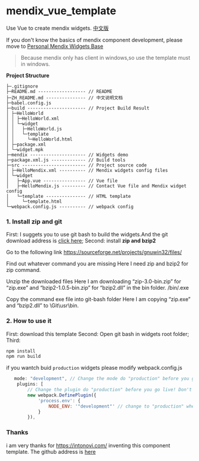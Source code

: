 # mendix_vue_template
Use Vue to create mendix widgets.
[中文版](./ZH_README.md)

If you don't know the basics of mendix component development, please move to [Personal Mendix Widgets Base](https://mrgaogang.github.io/mendix/widgets/)

> Because mendix only has client in windows,so use the template must in windows.

**Project Structure**

```
├─.gitignore 
├─README.md ------------------ // README
├─ZH_README.md --------------- // 中文说明文档
├─babel.config.js 
├─build ---------------------- // Project Build Result
│ ├─HelloWorld 
│ │ ├─HelloWorld.xml 
│ │ └─widget 
│ │   ├─HelloWorld.js 
│ │   └─template 
│ │     └─HelloWorld.html 
│ ├─package.xml 
│ └─widget.mpk 
├─mendix --------------------- // Widgets demo
├─package.xml.js ------------- // Build tools
├─src ------------------------ // Project source code
│ ├─HelloMendix.xml ---------- // Mendix widgets config files
│ └─widget 
│   ├─App.vue ---------------- // Vue file
│   ├─HelloMendix.js --------- // Contact Vue file and Mendix widget config
│   └─template --------------- // HTML template
│     └─template.html 
└─webpack.config.js ---------- // webpack config
```

### 1. Install zip and git

First: I suggets you to use git bash to build the widgets.And the git download address is [click here](https://git-scm.com/downloads);
Second: install **zip and bzip2**

Go to the following link https://sourceforge.net/projects/gnuwin32/files/

Find out whatever command you are missing Here I need zip and bzip2 for zip command. 

Unzip the downloaded files Here I am downloading “zip-3.0-bin.zip” for “zip.exe” and “bzip2-1.0.5-bin.zip” for “bzip2.dll” in the bin folder. /bin/.exe

Copy the command exe file into git-bash folder Here I am copying “zip.exe” and “bzip2.dll” to \Git\usr\bin.




### 2. How to use it
First: download this template
Second: Open git bash in widgets root folder;  
Third:

```bash
npm install
npm run build
```

if you wantch buid  `production` widgets please modify webpack.config.js
```js
   mode: "development", // Change the mode do "production" before you go live! Don't forget!
    plugins: [
        // Change the plugin do "production" before you go live! Don't forget!
        new webpack.DefinePlugin({
            'process.env': {
                NODE_ENV: '"development"' // change to "production" when publishing your Mendix widget
            }
        }),

```




### Thanks
i am very thanks for https://intonovi.com/ inventing this component template.
The github address is [here](https://github.com/Intonovi/mendix-vuejs-widget-boilerplate)


